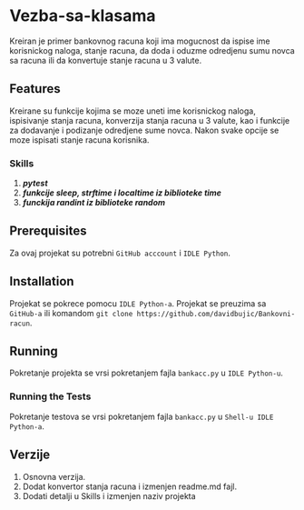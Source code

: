 # Vezba-sa-klasama

Kreiran je primer bankovnog racuna koji ima mogucnost da ispise ime korisnickog naloga, stanje racuna, da doda i oduzme odredjenu sumu novca sa racuna ili da konvertuje stanje racuna u 3 valute.

## Features
Kreirane su funkcije kojima se moze uneti ime korisnickog naloga, ispisivanje stanja racuna, konverzija stanja racuna u 3 valute, kao i funkcije za dodavanje i podizanje odredjene sume novca. Nakon svake opcije se moze ispisati stanje racuna korisnika.

### Skills
1. ***pytest***
2. ***funkcije sleep, strftime i localtime iz biblioteke time***
3. ***funckija randint iz biblioteke random***

## Prerequisites
Za ovaj projekat su potrebni `GitHub acccount` i `IDLE Python`.

## Installation
Projekat se pokrece pomocu `IDLE Python-a`. Projekat se preuzima sa `GitHub-a` ili komandom `git clone https://github.com/davidbujic/Bankovni-racun`.

## Running
Pokretanje projekta se vrsi pokretanjem fajla `bankacc.py` u `IDLE Python-u`.

### Running the Tests
Pokretanje testova se vrsi pokretanjem fajla `bankacc.py` u `Shell-u IDLE Python-a`.

## Verzije
1. Osnovna verzija.
2. Dodat konvertor stanja racuna i izmenjen readme.md fajl.
3. Dodati detalji u Skills i izmenjen naziv projekta
